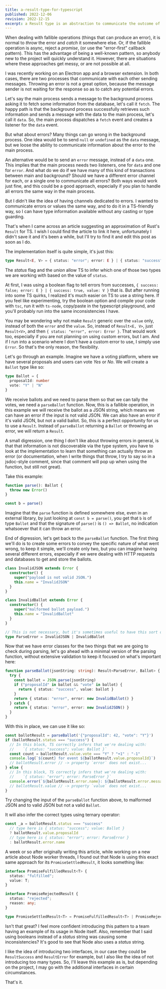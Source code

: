 ```yaml
---
title: a-result-type-for-typescript
published: 2022-12-06
revision: 2022-12-15
excerpt: a Result type is an abstraction to communicate the outcome of fallible operations. In the JS world, we are probably more used to throwing errors, but this approach has its advantages, especially in message-based communication.
---
```


When dealing with fallible operations (things that can produce an error), it is normal to _throw_ the error and _catch_ it somewhere else. Or, if the fallible operation is async, reject a _promise_, (or use the "error-first" callback pattern). This has the advantage of being a well-known pattern, so anybody new to the project will quickly understand it.
However, there are situations where these approaches get messy, or are not possible at all.

I was recently working on an Electron app and a browser extension. In both cases, there are two processes that communicate with each other sending messages. Throwing an error is not a great option, because the message sender is not waiting for the response so as to catch any potential errors.

Let's say the main process sends a message to the background process asking it to fetch some information from the database, let's call it `fetch`. The happy path is that the background process successfully retrieves such information and sends a message with the data to the main process, let's call it `data`. So, the main process dispatches a `fetch` event and creates a listener for the `data` event.

But what about errors? Many things can go wrong in the background process.
One idea would be to send `null` or `undefined` as the `data` message, but we loose the ability to communicate information about the error to the main process.

An alternative would be to send an `error` message, instead of a `data` one. This implies that the main process needs two listeners, one for `data` and one for `error`. And what do we do if we have many of this kind of transactions between main and background? Should we have a different error channel for each, or a single one to communicate all errors? Both ways would work just fine, and this could be a good approach, especially if you plan to handle all errors the same way in the main process.

But I didn't like the idea of having channels dedicated to errors. I wanted to communicate errors or values the same way, and to do it in a TS-friendly way, so I can have type information available without any casting or type guarding.

That's when I came across an article suggesting an approximation of Rust's `Result` for TS. I wish I could find the article to link it here, unfortunately I didn't save it and it's been a while, but I'll try to find it and edit this post as soon as I do.

The implementation itself is quite simple, it's just this:

```typescript
type Result<E, V> = { status: "error"; error: E } | { status: "success"; value: V }
```

The _status_ flag and the _union_ allow TS to infer which one of those two types we are working with based on the value of `status`.

At first, I was using a boolean flag to tell errors from successes, `{ success: false; error: E } | { success: true, value: V }` that is. But after running into some TS quirks, I realized it's much easier on TS to use a string here. If you feel like experimenting, try the boolean option and compile your code with `tsc`, run it with `ts-node`, copy/paste in the typescript playground, and you'll probably run into the same inconsistencies I have.

You may be wondering why not make `Result` generic over the `value` only, instead of both the `error` and the `value`. So, instead of `Result<E, V>`, just `Result<V>`, and then `{ status: "error", error: Error }`.
That would work too, especially if you are not planning on using custom errors, but I am. And if I run into a scenario where I don't have a custom error to use, I simply use `Error`. So that's the only reason, the flexibility.

Let's go through an example. Imagine we have a voting platform, where we have several proposals and users can vote _Yes_ or _No_. We will create a `Ballot` type like so:

```typescript
type Ballot = {
  proposalId: number
  vote: "Y" | "N"
}
```

We receive ballots and we need to parse them so that we can tally the votes, we need a `parseBallot` function. Now, this is a fallible operation, in this example we will receive the ballot as a JSON string, which means we can have an error if the input is not valid JSON. We can also have an error if it's valid JSON, but not a valid ballot. So, this is a perfect opportunity for us to use a `Result`.
Instead of `parseBallot` returning a `Ballot` or throwing an error, we will return a `Result`.

A small digression, one thing I don't like about throwing errors in general, is that that information is not discoverable via the type system, you have to look at the implementation to learn that something can actually throw an error (or documentation, when I write things that throw, I try to say so in a jsdoc-style comment, since that comment will pop up when using the function, but still not great).

Take this example:

```typescript
function parse(): Ballot {
  throw new Error()
}

const b = parse()
```

Imagine that the `parse` function is defined somewhere else, even in an external library, by just looking at `const b = parse()`, you get that `b` is of type `Ballot` and that the signature of `parse()` is `() => Ballot`, no indication whatsoever that it can throw an error.

End of digression, let's get back to the `parseBallot` function. The first thing we'll do is to create some errors to convey the specific nature of what went wrong, to keep it simple, we'll create only two, but you can imagine having several different errors, especially if we were dealing with HTTP requests and databases to get and store the ballots.

```typescript
class InvalidJSON extends Error {
  constructor() {
    super("payload is not valid JSON.")
    this.name = "InvalidJSON"
  }
}

class InvalidBallot extends Error {
  constructor() {
    super("malformed ballot payload.")
    this.name = "InvalidBallot"
  }
}

// This is not necessary, but it's sometimes useful to have this sort of "grouping".
type ParseError = InvalidJSON | InvalidBallot
```

Now that we have error classes for the two things that we are going to check during parsing, let's go ahead with a minimal version of the parsing function, without extensive validation to keep it focused on what's important here:

```typescript
function parseBallot(jsonString: string): Result<ParseError, Ballot> {
  try {
    const ballot = JSON.parse(jsonString)
    if ("proposalId" in ballot && "vote" in ballot) {
      return { status: "success", value: ballot }
    }
    return { status: "error", error: new InvalidBallot() }
  } catch {
    return { status: "error", error: new InvalidJSON() }
  }
}
```

With this in place, we can use it like so:

```typescript
const ballotResult = parseBallot('{"proposalId": 42, "vote": "Y"}')
if (ballotResult.status === "success") {
  // In this block, TS correctly infers that we're dealing with:
  //    `{ status: "success"; value: Ballot }`
  const count = ballotResult.value.vote === "Y" ? "+1" : "-1"
  console.log(`${count} for event ${ballotResult.value.proposalId}`)
  // ballotResult.error // -> property `error` does not exist...
} else {
  // In this block, TS correctly infers that we're dealing with:
  //    `{ status: "error"; error: ParseError }`
  console.error(`${ballotResult.error.name}: ${ballotResult.error.message}`)
  // ballotResult.value // -> property `value` does not exist...
}
```

Try changing the input of the `parseBallot` function above, to malformed JSON and to valid JSON but not a valid `Ballot`.

It will also infer the correct types using ternary operator:

```typescript
const _a = ballotResult.status === "success"
  // type here is { status: "success"; value: Ballot }
  ? ballotResult.value.proposalId
  // type here is { status: "error"; error: ParseError }
  : ballotResult.error.name
```

A week or so after originally writing this article, while working on a new article about Node worker threads, I found out that Node is using this exact same approach for its `PromiseSettledResult`, it looks something like:

```typescript
interface PromiseFulfilledResult<T> {
  status: "fulfilled";
  value: T;
}

interface PromiseRejectedResult {
  status: "rejected";
  reason: any;
}

type PromiseSettledResult<T> = PromiseFulfilledResult<T> | PromiseRejectedResult;
```

Isn't that great? I feel more confident introducing this pattern to a team having an example of its usage in Node itself. Also, remember that I said using booleans instead of a _status_ string was causing some inconsistencies? It's good to see that Node also uses a _status_ string.

I like the idea of introducing two interfaces, in our case they could be `ResultSuccess` and `ResultError` for example, but I also like the idea of not introducing too many types. So, I'll leave this example as is, but depending on the project, I may go with the additional interfaces in certain circumstances.

That's it.
